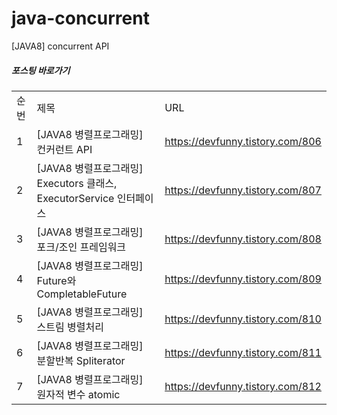 # java-concurrent
[JAVA8] concurrent API 

##### 포스팅 바로가기
| | | |
|-|-|-|
|순번|제목|URL|
|1|[JAVA8 병렬프로그래밍] 컨커런트 API|https://devfunny.tistory.com/806|
|2|[JAVA8 병렬프로그래밍] Executors 클래스, ExecutorService 인터페이스|https://devfunny.tistory.com/807|
|3|[JAVA8 병렬프로그래밍] 포크/조인 프레임워크|https://devfunny.tistory.com/808|
|4|[JAVA8 병렬프로그래밍] Future와 CompletableFuture|https://devfunny.tistory.com/809|
|5|[JAVA8 병렬프로그래밍] 스트림 병렬처리|https://devfunny.tistory.com/810|
|6|[JAVA8 병렬프로그래밍] 분할반복 Spliterator|https://devfunny.tistory.com/811|
|7|[JAVA8 병렬프로그래밍] 원자적 변수 atomic|https://devfunny.tistory.com/812|
